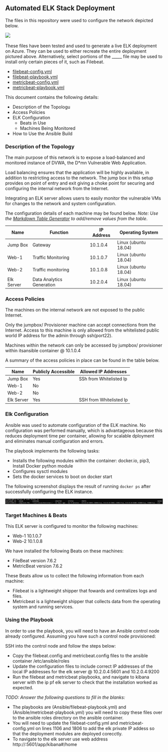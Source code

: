 ## Automated ELK Stack Deployment

The files in this repository were used to configure the network depicted below.

![](Images/diagram_filename.png)

These files have been tested and used to generate a live ELK deployment on Azure. They can be used to either recreate the entire deployment pictured above. Alternatively, select portions of the _____ file may be used to install only certain pieces of it, such as Filebeat.

  - [filebeat-config.yml](Ansible/filebeat-config.yml)
  - [filebeat-playbook.yml](Ansible/filebeat-playbook.yml)
  - [metricbeat-config.yml](Ansible/metricbeat-config.yml)
  - [metricbeat-playbook.yml](Ansible/metricbeat-playbook.yml)

This document contains the following details:
- Description of the Topologu
- Access Policies
- ELK Configuration
  - Beats in Use
  - Machines Being Monitored
- How to Use the Ansible Build


### Description of the Topology

The main purpose of this network is to expose a load-balanced and monitored instance of DVWA, the D*mn Vulnerable Web Application.

Load balancing ensures that the application will be highly available, in addition to restricting access to the network. The jump box in this setup provides on point of entry and exit giving a choke point for securing and configuring the internal network from the Internet.

Integrating an ELK server allows users to easily monitor the vulnerable VMs for changes to the network and system configuration.

The configuration details of each machine may be found below.
_Note: Use the [Markdown Table Generator](http://www.tablesgenerator.com/markdown_tables) to add/remove values from the table_.

| Name       | Function                   | IP Address | Operating System     |
|------------|----------------------------|------------|----------------------|
| Jump Box   | Gateway                    | 10.1.0.4   | Linux (ubuntu 18.04) |
| Web-1      | Traffic Monitoring         | 10.1.0.7   | Linux (ubuntu 18.04) |
| Web-2      | Traffic monitoring         | 10.1.0.8   | Linux (ubuntu 18.04) |
| Elk Server | Data Analytics Generation  | 10.2.0.4   | Linux (ubuntu 18.04) |

### Access Policies

The machines on the internal network are not exposed to the public Internet. 

Only the jumpbox/ Provisioner machine can accept connections from the Internet. Access to this machine is only allowed from the whitelisted public world IP address for the admin through ssh(port22).  

Machines within the network can only be accessed by jumpbox/ provisioner within itsansible container @ 10.1.0.4

A summary of the access policies in place can be found in the table below.

| Name       | Publicly Accessible | Allowed IP Addresses    |
|------------|---------------------|-------------------------|
| Jump Box   | Yes                 | SSh from Whitelisted Ip |
| Web-1      | No                  |                         |
| Web-2      | No                  |                         |
| Elk Server | Yes                 | SSH from Whitelisted Ip |

### Elk Configuration

Ansible was used to automate configuration of the ELK machine. No configuration was performed manually, which is advantageous because this reduces deployment time per container, allowing for scalable dployment and eliminates manual configuration and errors.

The playbook implements the following tasks:
- Installs the following modules within the container: docker.io, pip3, Install Docker python module
- Configures sysctl modules
- Sets the docker services to boot on docker start

The following screenshot displays the result of running `docker ps` after successfully configuring the ELK instance.

![docker ps output](Images/Elk_dockerPs.png)

### Target Machines & Beats
This ELK server is configured to monitor the following machines:
- Web-1 10.1.0.7
- Web-2 10.1.0.8

We have installed the following Beats on these machines:
- FileBeat version 7.6.2
- MetricBeat version 7.6.2

These Beats allow us to collect the following information from each machine:
- Filebeat is a lightweight shipper that fowards and centralizes logs and files.
- Metricbeat is a lightweight shipper that collects data from the operating system and running services.

### Using the Playbook
In order to use the playbook, you will need to have an Ansible control node already configured. Assuming you have such a control node provisioned: 

SSH into the control node and follow the steps below:
- Copy the filebeat.config and metricbeat.config files to the ansible container /etc/ansible/roles
- Update the configuration files to include correct IP addresses of the local IP addresses for the elk server @ 10.2.0.4:5601 and 10.2.0.4:9200 
- Run the filebeat and metricbeat playbooks, and navigate to kibana server with the ip pf elk server to check that the installation worked as expected.

_TODO: Answer the following questions to fill in the blanks:_
- The playbooks are (Ansible/filebeat-playbook.yml) and (Ansible/metricbeat-playbook.yml) you will need to copy these files over to the ansible roles directory on the ansible container.
- You will need to update the filebeat-config.yml and metricbeat-config.yml on lines 1106 and 1806 to add the elk private IP addess so that the deployment modules are deployed corecctly.
- To navigate to the elk server use web address http://<public elk ip>:5601/app/kibana#/home



